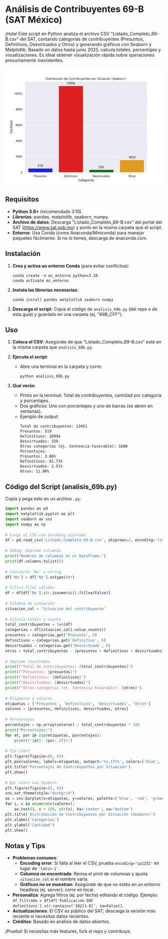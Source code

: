 # Análisis de Contribuyentes 69-B (SAT México)

¡Hola! Este script en Python analiza el archivo CSV "Listado_Completo_69-B.csv" del SAT, contando categorías de contribuyentes (Presuntos, Definitivos, Desvirtuados y Otros) y generando gráficos con Seaborn y Matplotlib. Basado en datos hasta junio 2025, calcula totales, porcentajes y visualizaciones. Es ideal obtener visualización rápida sobre operaciones presuntamente inexistentes.

![Figura No.1](Figure_1.png)

## Requisitos
- **Python 3.8+** (recomendado 3.10).
- **Librerías**: pandas, matplotlib, seaborn, numpy.
- **Archivo de datos**: Descarga "Listado_Completo_69-B.csv" del portal del SAT (https://www.sat.gob.mx) y ponlo en la misma carpeta que el script.
- **Entorno**: Usa Conda (como Anaconda/Miniconda) para manejar paquetes fácilmente. Si no lo tienes, descarga de anaconda.com.

## Instalación
1. **Crea y activa un entorno Conda** (para evitar conflictos):
   ```
   conda create -n mi_entorno python=3.10
   conda activate mi_entorno
   ```

2. **Instala las librerías necesarias**:
   ```
   conda install pandas matplotlib seaborn numpy
   ```

3. **Descarga el script**: Copia el código de `analisis_69b.py` (del repo o de esta guía) y guárdalo en una carpeta (ej. "69B_CFF").

## Uso
1. **Coloca el CSV**: Asegúrate de que "Listado_Completo_69-B.csv" esté en la misma carpeta que `analisis_69b.py`.

2. **Ejecuta el script**:
   - Abre una terminal en la carpeta y corre:
     ```
     python analisis_69b.py
     ```

3. **Qué verás**:
   - Prints en la terminal: Total de contribuyentes, cantidad por categoría y porcentajes.
   - Dos gráficos: Uno con porcentajes y uno de barras (se abren en ventanas).
   - Ejemplo de output:
     ```
     Total de contribuyentes: 13451
     Presuntos: 519
     Definitivos: 10994
     Desvirtuados: 338
     Otras categorías (ej. Sentencia Favorable): 1600
     Porcentajes:
     Presuntos: 3.86%
     Definitivos: 81.73%
     Desvirtuados: 2.51%
     Otros: 11.90%
     ```

## Código del Script (analisis_69b.py)
Copia y pega esto en un archivo `.py`:

```python
import pandas as pd
import matplotlib.pyplot as plt
import seaborn as sns
import numpy as np

# Carga el CSV con encoding ajustado
df = pd.read_csv('Listado_Completo_69-B.csv', skiprows=2, encoding='latin-1', on_bad_lines='skip')

# Debug: Imprime columnas
print("Nombres de columnas en el DataFrame:")
print(df.columns.tolist())

# Convierte 'No' a string
df['No'] = df['No'].astype(str)

# Filtra filas válidas
df = df[df['No'].str.isnumeric().fillna(False)]

# Columna de situación
situacion_col = 'Situación del contribuyente'

# Calcula totals y counts
total_contribuyentes = len(df)
categorias = df[situacion_col].value_counts()
presuntos = categorias.get('Presunto', 0)
definitivos = categorias.get('Definitivo', 0)
desvirtuados = categorias.get('Desvirtuado', 0)
otros = total_contribuyentes - (presuntos + definitivos + desvirtuados)

# Imprime resultados
print(f"Total de contribuyentes: {total_contribuyentes}")
print(f"Presuntos: {presuntos}")
print(f"Definitivos: {definitivos}")
print(f"Desvirtuados: {desvirtuados}")
print(f"Otras categorías (ej. Sentencia Favorable): {otros}")

# Etiquetas y valores
etiquetas = ['Presuntos', 'Definitivos', 'Desvirtuados', 'Otros']
valores = [presuntos, definitivos, desvirtuados, otros]

# Porcentajes
porcentajes = np.array(valores) / total_contribuyentes * 100
print("Porcentajes:")
for et, por in zip(etiquetas, porcentajes):
    print(f"{et}: {por:.2f}%")

# Pie chart
plt.figure(figsize=(8, 6))
plt.pie(valores, labels=etiquetas, autopct='%1.1f%%', colors=['blue', 'red', 'green', 'orange'])
plt.title('Porcentajes de Contribuyentes por Situación')
plt.show()

# Bar chart con Seaborn
plt.figure(figsize=(8, 6))
sns.set_theme(style="darkgrid")
ax = sns.barplot(x=etiquetas, y=valores, palette=['blue', 'red', 'green', 'orange'])
for i, v in enumerate(valores):
    ax.text(i, v + 100, str(v), ha='center', va='bottom')
plt.title('Distribución de Contribuyentes por Situación (Seaborn)')
plt.xlabel('Categorías')
plt.ylabel('Cantidad')
plt.show()
```

## Notas y Tips
- **Problemas comunes**:
  - **Encoding error**: Si falla al leer el CSV, prueba `encoding='cp1252'` en lugar de `'latin-1'`.
  - **Columna no encontrada**: Revisa el print de columnas y ajusta `situacion_col` si el nombre varía.
  - **Gráficos no se muestran**: Asegúrate de que no estés en un entorno headless (ej. server); corre en local.
- **Personaliza**: Agrega filtros (ej. por fecha) editando el código. Ejemplo: `df_filtrado = df[df['Publicación DOF definitivos'].str.contains('202[1-9]', na=False)]`.
- **Actualizaciones**: El CSV es público del SAT; descarga la versión más reciente si necesitas datos recientes.
- **Créditos**: Basado en análisis de datos abiertos. 

¡Prueba! Si necesitas más features, fork el repo y contribuye. 
